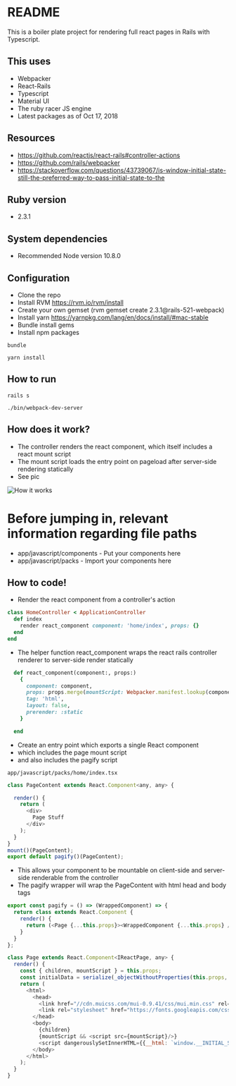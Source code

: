 # README

This is a boiler plate project for rendering full react pages in Rails with Typescript.

## This uses
* Webpacker
* React-Rails
* Typescript
* Material UI
* The ruby racer JS engine
* Latest packages as of Oct 17, 2018

## Resources

* https://github.com/reactjs/react-rails#controller-actions
* https://github.com/rails/webpacker
* https://stackoverflow.com/questions/43739067/is-window-initial-state-still-the-preferred-way-to-pass-initial-state-to-the

## Ruby version

* 2.3.1

## System dependencies

* Recommended Node version 10.8.0

## Configuration

* Clone the repo
* Install RVM https://rvm.io/rvm/install
* Create your own gemset (rvm gemset create 2.3.1@rails-521-webpack)
* Install yarn https://yarnpkg.com/lang/en/docs/install/#mac-stable
* Bundle install gems
* Install npm packages

```bundle```

```yarn install```

## How to run

```rails s```

```./bin/webpack-dev-server```



## How does it work?

* The controller renders the react component, which itself includes a react mount script
* The mount script loads the entry point on pageload after server-side rendering statically
* See pic

![How it works](/HowItWorks.png)

# Before jumping in, relevant information regarding file paths

* app/javascript/components - Put your components here
* app/javascript/packs - Import your components here

## How to code!

* Render the react component from a controller's action
```ruby
class HomeController < ApplicationController
  def index
    render react_component component: 'home/index', props: {}
  end
end
```

* The helper function react_component wraps the react rails controller renderer to server-side render statically
```ruby
  def react_component(component:, props:)
    {
      component: component,
      props: props.merge(mountScript: Webpacker.manifest.lookup(component + '.js')),
      tag: 'html',
      layout: false,
      prerender: :static
    }

  end
```

* Create an entry point which exports a single React component
* which includes the page mount script
* and also includes the pagify script

```app/javascript/packs/home/index.tsx```

```javascript
class PageContent extends React.Component<any, any> {

  render() {
    return (
      <div>
        Page Stuff
      </div>
    );
  }
}
mount()(PageContent);
export default pagify()(PageContent);
```
* This allows your component to be mountable on client-side and server-side renderable from the controller
* The pagify wrapper will wrap the PageContent with html head and body tags
```javascript
export const pagify = () => (WrappedComponent) => {
  return class extends React.Component {
    render() {
      return (<Page {...this.props}><WrappedComponent {...this.props} /></Page>);
    }
  }
};
```
```javascript
class Page extends React.Component<IReactPage, any> {
  render() {
    const { children, mountScript } = this.props;
    const initialData = serialize(_objectWithoutProperties(this.props, ['mountScript', 'children']) || {});
    return (
      <html>
        <head>
          <link href="//cdn.muicss.com/mui-0.9.41/css/mui.min.css" rel="stylesheet" type="text/css" media="screen" />
          <link rel="stylesheet" href="https://fonts.googleapis.com/css?family=Roboto:300,400,500"/>
        </head>
        <body>
          {children}
          {mountScript && <script src={mountScript}/>}
          <script dangerouslySetInnerHTML={{__html: `window.__INITIAL_STATE__ = ${initialData}`}}/>
        </body>
      </html>
    );
  }
}
```
